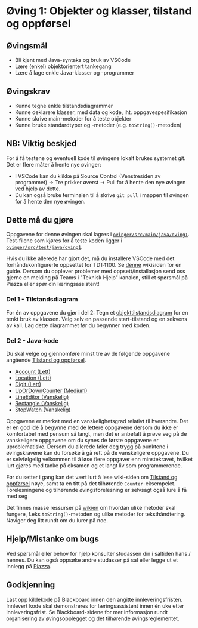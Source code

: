 # Øving 1: Objekter og klasser, tilstand og oppførsel

## Øvingsmål

- Bli kjent med Java-syntaks og bruk av VSCode
- Lære (enkel) objektorientert tankegang
- Lære å lage enkle Java-klasser og -programmer

## Øvingskrav

- Kunne tegne enkle tilstandsdiagrammer
- Kunne deklarere klasser, med data og kode, iht. oppgavespesifikasjon
- Kunne skrive main-metoder for å teste objekter
- Kunne bruke standardtyper og -metoder (e.g. `toString()`-metoden)

## NB: Viktig beskjed

For å få testene og eventuell kode til øvingene lokalt brukes systemet git. Det er flere måter å hente nye øvinger:

- I VSCode kan du klikke på Source Control (Venstresiden av programmet) -> Tre prikker øverst -> Pull for å hente den nye øvingen ved hjelp av dette.
- Du kan også bruke terminalen til å skrive `git pull` i mappen til øvingen for å hente den nye øvingen.

## Dette må du gjøre

Oppgavene for denne øvingen skal lagres i [`ovinger/src/main/java/oving1`](../../src/main/java/oving1). Test-filene som kjøres for å teste koden ligger i [`ovinger/src/test/java/oving1`](../../src/test/java/oving1).

Hvis du ikke allerede har gjort det, må du installere VSCode med det forhåndskonfigurerte oppsettet for TDT4100. Se [denne](https://www.ntnu.no/wiki/display/tdt4100/VS+Code) wikisiden for en guide. Dersom du opplever problemer med oppsett/installasjon send oss gjerne en melding på Teams i "Teknisk Hjelp" kanalen, still et spørsmål på Piazza eller spør din læringsassistent!

### Del 1 - Tilstandsdiagram

For én av oppgavene du gjør i del 2: Tegn et [objekttilstandsdiagram](https://www.ntnu.no/wiki/x/gSfuAw) for en tenkt bruk av klassen. Velg selv en passende start-tilstand og en sekvens av kall. Lag dette diagrammet før du begynner med koden.

### Del 2 - Java-kode

Du skal velge og gjennomføre minst tre av de følgende oppgavene angående [Tilstand og oppførsel](https://www.ntnu.no/wiki/pages/viewpage.action?pageId=65937373).

- [Account (Lett)](./Account.md)
- [Location (Lett)](./Location.md)
- [Digit (Lett)](./Digit.md)
- [UpOrDownCounter (Medium)](./UpOrDownCounter.md)
- [LineEditor (Vanskelig)](./LineEditor.md)
- [Rectangle (Vanskelig)](./Rectangle.md)
- [StopWatch (Vanskelig)](./StopWatch.md)

Oppgavene er merket med en vanskelighetsgrad relativt til hverandre. Det er en god idé å begynne med de lettere oppgavene dersom du ikke er komfortabel med pensum så langt, men det er anbefalt å prøve seg på de vanskeligere oppgavene om du synes de første oppgavene er uproblematiske. Dersom du allerede føler deg trygg på punktene i øvingskravene kan du forsøke å gå rett på de vanskeligere oppgavene. Du er selvfølgelig velkommen til å løse flere oppgaver enn minstekravet, hvilket lurt gjøres med tanke på eksamen og et langt liv som programmerende.

Før du setter i gang kan det vært lurt å lese wiki-siden om [Tilstand og oppførsel](https://www.ntnu.no/wiki/pages/viewpage.action?pageId=65937373) nøye, samt ta en titt på det tilhørende `Counter`-eksempelet. Forelesningene og tilhørende øvingsforelesning er selvsagt også lure å få med seg

Det finnes masse ressurser på [wikien](https://www.ntnu.no/wiki/display/tdt4100/Faginnhold) om hvordan ulike metoder skal fungere, f.eks `toString()`-metoden og ulike metoder for teksthåndtering. Naviger deg litt rundt om du lurer på noe.

## Hjelp/Mistanke om bugs

Ved spørsmål eller behov for hjelp konsulter studassen din i saltiden hans / hennes. Du kan også oppsøke andre studasser på sal eller legge ut et innlegg på [Piazza](https://piazza.com/ntnu.no/spring2025/tdt4100).

## Godkjenning

Last opp kildekode på Blackboard innen den angitte innleveringsfristen. Innlevert kode skal demonstreres for læringsassistent innen én uke etter innleveringsfrist. Se Blackboard-sidene for mer informasjon rundt organisering av øvingsopplegget og det tilhørende øvingsreglementet.
